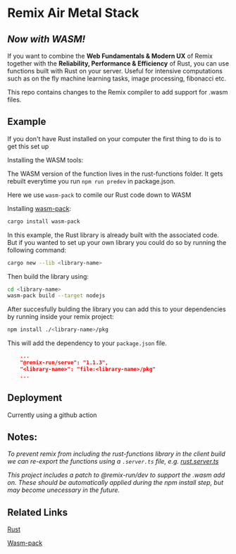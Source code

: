 # Remix Air Metal Stack
## _Now with WASM!_

If you want to combine the **Web Fundamentals & Modern UX** of Remix together with the **Reliability, Performance & Efficiency** of Rust, you can use functions built with Rust on your server. Useful for intensive computations such as on the fly machine learning tasks, image processing, fibonacci etc.

This repo contains changes to the Remix compiler to add support for .wasm files.

## Example

If you don't have Rust installed on your computer the first thing to do is to get this set up

Installing the WASM tools:

The WASM version of the function lives in the rust-functions folder. It gets rebuilt everytime you run `npm run predev` in package.json.

Here we use `wasm-pack` to comile our Rust code down to WASM

Installing [wasm-pack](https://github.com/rustwasm/wasm-pack):

```sh
cargo install wasm-pack
```

In this example, the Rust library is already built with the associated code. But if you wanted to set up your own library you could do so by running the following command:

```sh
cargo new --lib <library-name>
```

Then build the library using:

```sh
cd <library-name>
wasm-pack build --target nodejs
```

After succesfully bulding the library you can add this to your dependencies by running inside your remix project:

```sh
npm install ./<library-name>/pkg
```

This will add the dependency to your `package.json` file.

```json
    ...
    "@remix-run/serve": "1.1.3",
    "<library-name>": "file:<library-name>/pkg"
    ...
```

## Deployment
Currently using a github action

## Notes:

_To prevent remix from including the rust-functions library in the client build we can re-export the functions using a `.server.ts` file, e.g. [rust.server.ts](app/rust.server.ts)_

_This project includes a patch to @remix-run/dev to support the .wasm add on. These should be automatically applied during the npm install step, but may become unecessary in the future._

## Related Links

[Rust](https://rust-lang.org/)


[Wasm-pack](https://github.com/rustwasm/wasm-pack)


